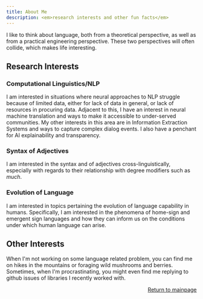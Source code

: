 ```yaml
---
title: About Me
description: <em>research interests and other fun facts</em>
---
```


I like to think about language, both from a theoretical perspective, as well as from a practical engineering perspective. 
These two perspectives will often collide, which makes life interesting.

  
 
## Research Interests
  
### Computational Linguistics/NLP
  I am interested in situations where neural approaches to NLP struggle because of limited data, either for lack of data in general, or lack of resources in procuring data.
  Adjacent to this, I have an interest in neural machine translation and ways to make it accessible to under-served communities. 
  My other interests in this area are in Information Extraction Systems and ways to capture complex dialog events. I also have a penchant for AI explainability and transparency.
  
### Syntax of Adjectives 
  I am interested in the syntax and of adjectives cross-linguistically, especially with regards to their relationship with degree modifiers such as _much_.
  
### Evolution of Language 
  I am interested in topics pertaining the evolution of language capability in humans. 
  Specifically, I am interested in the phenomena of home-sign and emergent sign languages and how they can inform us on the conditions under which human language can arise.

## Other Interests
  When I'm not working on some language related problem, you can find me on hikes in the mountains or foraging wild mushrooms and berries. Sometimes, 
  when I'm procrastinating, you might even find me replying to github issues of libraries I recently worked with.



<p style="text-align: right;"> <a href="https://remo-help.github.io/">Return to mainpage</a> </p>
